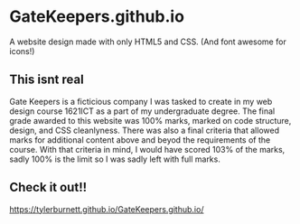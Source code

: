 # GateKeepers.github.io
A website design made with only HTML5 and CSS. (And font awesome for icons!)

## This isnt real
Gate Keepers is a ficticious company I was tasked to create in my web design course 1621ICT as a part of my undergraduate degree.
The final grade awarded to this website was 100% marks, marked on code structure, design, and CSS cleanlyness. 
There was also a final criteria that allowed marks for additional content above and beyod the requirements of the course.
With that criteria in mind, I would have scored 103% of the marks, sadly 100% is the limit so I was sadly left with full marks.

## Check it out!! 
https://tylerburnett.github.io/GateKeepers.github.io/
